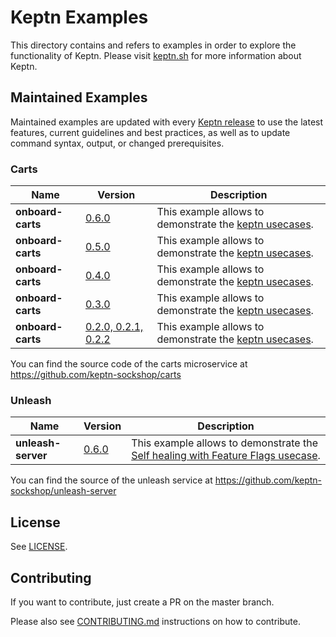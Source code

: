 # Keptn Examples

This directory contains and refers to examples in order to explore the functionality of Keptn. Please visit [keptn.sh](https://keptn.sh) for more information about Keptn.

## Maintained Examples

Maintained examples are updated with every [Keptn release](https://github.com/keptn/examples/releases) to use the latest features, current guidelines and best practices, as well as to update command syntax, output, or changed prerequisites.

<!-- See [Example Guidelines](guidelines.md) for a description of what goes
in this directory, and what examples should contain. -->

### Carts

|Name | Version | Description | 
------------- | ------------- | ------------ |
| **onboard-carts** | [0.6.0](https://github.com/keptn/examples/tree/release-0.6.0) | This example allows to demonstrate the [keptn usecases](https://keptn.sh/docs/0.6.0/usecases/). |
| **onboard-carts** | [0.5.0](https://github.com/keptn/examples/tree/release-0.5.0) | This example allows to demonstrate the [keptn usecases](https://keptn.sh/docs/0.5.0/usecases/). |
| **onboard-carts** | [0.4.0](https://github.com/keptn/examples/tree/release-0.4.0) | This example allows to demonstrate the [keptn usecases](https://keptn.sh/docs/0.4.0/usecases/). |
| **onboard-carts** | [0.3.0](https://github.com/keptn/examples/tree/release-0.3.0) | This example allows to demonstrate the [keptn usecases](https://keptn.sh/docs/0.3.0/usecases/). |
| **onboard-carts** | [0.2.0, 0.2.1, 0.2.2](https://github.com/keptn/examples/tree/release-0.2.0) | This example allows to demonstrate the [keptn usecases](https://keptn.sh/docs/0.2.2/usecases/). |

You can find the source code of the carts microservice at https://github.com/keptn-sockshop/carts

### Unleash

|Name | Version | Description | 
------------- | ------------- | ------------ |
| **unleash-server** | [0.6.0](https://github.com/keptn/examples/tree/release-0.6.0) | This example allows to demonstrate the [Self healing with Feature Flags usecase](https://keptn.sh/docs/0.6.0/usecases/self-healing-with-keptn/dynatrace-unleash/). |

You can find the source of the unleash service at https://github.com/keptn-sockshop/unleash-server

## License

See [LICENSE](LICENSE).

## Contributing

If you want to contribute, just create a PR on the master branch.

Please also see [CONTRIBUTING.md](CONTRIBUTING.md) instructions on how to contribute.

